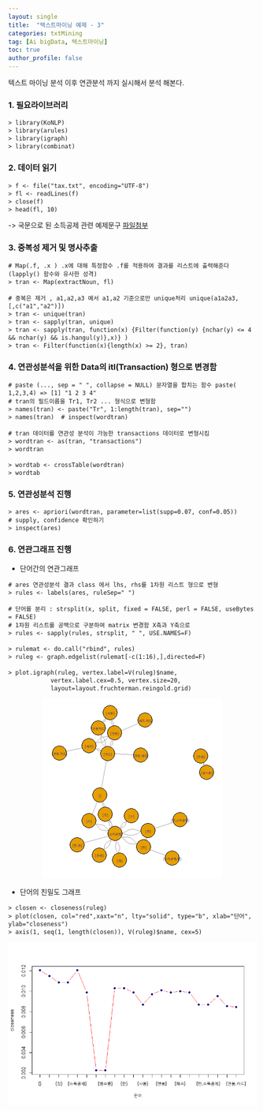 ```yaml
---
layout: single
title:  "텍스트마이닝 예제 - 3"
categories: txtMining
tag: [Ai bigData, 텍스트마이닝]
toc: true
author_profile: false
---
```


텍스트 마이닝 분석 이후 연관분석 까지 실시해서 분석 해본다.

### 1. 필요라이브러리

```{r}
> library(KoNLP)
> library(arules)
> library(igraph)
> library(combinat)
```


### 2. 데이터 읽기
```{r}
> f <- file("tax.txt", encoding="UTF-8")
> fl <- readLines(f)
> close(f)
> head(fl, 10)
```

-> 국문으로 된 소득공제 관련 예제문구 [파일첨부](../../images/2022-03-25-txtMining-ex2/tax.txt)


### 3. 중복성 제거 및 명사추출
```{r}
# Map(.f, .x ) .x에 대해 특정함수 .f를 적용하여 결과를 리스트에 출력해준다(lapply() 함수와 유사한 성격)
> tran <- Map(extractNoun, fl)

# 중복은 제거 , a1,a2,a3 예서 a1,a2 기준으로만 unique처리 unique(a1a2a3,[,c("a1","a2")])
> tran <- unique(tran)
> tran <- sapply(tran, unique)
> tran <- sapply(tran, function(x) {Filter(function(y) {nchar(y) <= 4 && nchar(y) && is.hangul(y)},x)} )
> tran <- Filter(function(x){length(x) >= 2}, tran)
```

### 4. 연관성분석을 위한 Data의 itl(Transaction) 형으로 변경함

```{r}
# paste (..., sep = " ", collapse = NULL) 문자열을 합치는 함수 paste( 1,2,3,4) => [1] "1 2 3 4"
# tran의 필드이름을 Tr1, Tr2 ... 형식으로 변형함
> names(tran) <- paste("Tr", 1:length(tran), sep="")
> names(tran)  # inspect(wordtran)

# tran 데이터를 연관성 분석이 가능한 transactions 데이터로 변형시킴
> wordtran <- as(tran, "transactions")
> wordtran

> wordtab <- crossTable(wordtran)
> wordtab
```


### 5. 연관성분석 진행
```{r}
> ares <- apriori(wordtran, parameter=list(supp=0.07, conf=0.05))
# supply, confidence 확인하기
> inspect(ares)
```


### 6. 연관그래프 진행
* 단어간의 연관그래프
  
```{r}
# ares 연관성분석 결과 class 에서 lhs, rhs를 1차원 리스트 형으로 변형
> rules <- labels(ares, ruleSep=" ")

# 단어를 분리 : strsplit(x, split, fixed = FALSE, perl = FALSE, useBytes = FALSE)
# 1차원 리스트를 공백으로 구분하여 matrix 변경함 X축과 Y축으로
> rules <- sapply(rules, strsplit, " ", USE.NAMES=F)

> rulemat <- do.call("rbind", rules)
> ruleg <- graph.edgelist(rulemat[-c(1:16),],directed=F)

> plot.igraph(ruleg, vertex.label=V(ruleg)$name,
            vertex.label.cex=0.5, vertex.size=20,
            layout=layout.fruchterman.reingold.grid)

```

<center><img src="../../images/2022-03-25-txtMining-ex3/txtmin-1.png"></center>


* 단어의 친밀도 그래프
```{r}
> closen <- closeness(ruleg)
> plot(closen, col="red",xaxt="n", lty="solid", type="b", xlab="단어", ylab="closeness")
> axis(1, seq(1, length(closen)), V(ruleg)$name, cex=5)
```

<center><img src="../../images/2022-03-25-txtMining-ex3/txtmin-2.png"></center>